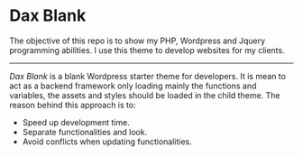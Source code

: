 # Dax Blank
The objective of this repo is to show my PHP, Wordpress and Jquery programming abilities. I use this theme to develop websites for my clients.

***

*Dax Blank* is a blank Wordpress starter theme for developers. It is mean to act as a backend framework only loading mainly the functions and variables, the assets and styles should be loaded in the child theme. The reason behind this approach is to:
* Speed up development time.
* Separate functionalities and look.
* Avoid conflicts when updating functionalities.
